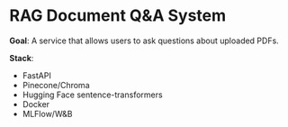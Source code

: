 # RAG Document Q&A System

**Goal**: A service that allows users to ask questions about uploaded PDFs.

**Stack**:
- FastAPI
- Pinecone/Chroma
- Hugging Face sentence-transformers
- Docker
- MLFlow/W&B
